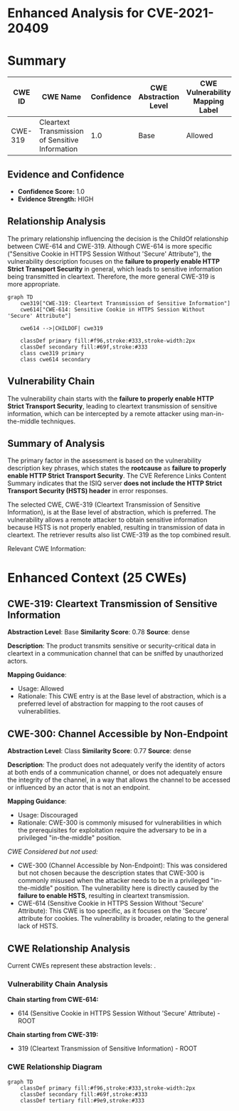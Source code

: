 # Enhanced Analysis for CVE-2021-20409

# Summary
| CWE ID | CWE Name | Confidence | CWE Abstraction Level | CWE Vulnerability Mapping Label | CWE-Vulnerability Mapping Notes |
|---|---|---|---|---|---|
| CWE-319 | Cleartext Transmission of Sensitive Information | 1.0 | Base | Allowed | Primary CWE |

## Evidence and Confidence

*   **Confidence Score:** 1.0
*   **Evidence Strength:** HIGH

## Relationship Analysis
The primary relationship influencing the decision is the ChildOf relationship between CWE-614 and CWE-319. Although CWE-614 is more specific ("Sensitive Cookie in HTTPS Session Without 'Secure' Attribute"), the vulnerability description focuses on the **failure to properly enable HTTP Strict Transport Security** in general, which leads to sensitive information being transmitted in cleartext. Therefore, the more general CWE-319 is more appropriate.

```mermaid
graph TD
    cwe319["CWE-319: Cleartext Transmission of Sensitive Information"]
    cwe614["CWE-614: Sensitive Cookie in HTTPS Session Without 'Secure' Attribute"]
    
    cwe614 -->|CHILDOF| cwe319
    
    classDef primary fill:#f96,stroke:#333,stroke-width:2px
    classDef secondary fill:#69f,stroke:#333
    class cwe319 primary
    class cwe614 secondary
```

## Vulnerability Chain
The vulnerability chain starts with the **failure to properly enable HTTP Strict Transport Security**, leading to cleartext transmission of sensitive information, which can be intercepted by a remote attacker using man-in-the-middle techniques.

## Summary of Analysis
The primary factor in the assessment is based on the vulnerability description key phrases, which states the **rootcause** as **failure to properly enable HTTP Strict Transport Security**. The CVE Reference Links Content Summary indicates that the ISIQ server **does not include the HTTP Strict Transport Security (HSTS) header** in error responses.

The selected CWE, CWE-319 (Cleartext Transmission of Sensitive Information), is at the Base level of abstraction, which is preferred. The vulnerability allows a remote attacker to obtain sensitive information because HSTS is not properly enabled, resulting in transmission of data in cleartext. The retriever results also list CWE-319 as the top combined result.

Relevant CWE Information:

# Enhanced Context (25 CWEs)

## CWE-319: Cleartext Transmission of Sensitive Information
**Abstraction Level**: Base
**Similarity Score**: 0.78
**Source**: dense

**Description**:
The product transmits sensitive or security-critical data in cleartext in a communication channel that can be sniffed by unauthorized actors.

**Mapping Guidance**:
- Usage: Allowed
- Rationale: This CWE entry is at the Base level of abstraction, which is a preferred level of abstraction for mapping to the root causes of vulnerabilities.

## CWE-300: Channel Accessible by Non-Endpoint
**Abstraction Level**: Class
**Similarity Score**: 0.77
**Source**: dense

**Description**:
The product does not adequately verify the identity of actors at both ends of a communication channel, or does not adequately ensure the integrity of the channel, in a way that allows the channel to be accessed or influenced by an actor that is not an endpoint.

**Mapping Guidance**:
- Usage: Discouraged
- Rationale: CWE-300 is commonly misused for vulnerabilities in which the prerequisites for exploitation require the adversary to be in a privileged "in-the-middle" position.

*CWE Considered but not used:*

*   CWE-300 (Channel Accessible by Non-Endpoint): This was considered but not chosen because the description states that CWE-300 is commonly misused when the attacker needs to be in a privileged "in-the-middle" position. The vulnerability here is directly caused by the **failure to enable HSTS**, resulting in cleartext transmission.
*   CWE-614 (Sensitive Cookie in HTTPS Session Without 'Secure' Attribute): This CWE is too specific, as it focuses on the 'Secure' attribute for cookies. The vulnerability is broader, relating to the general lack of HSTS.


## CWE Relationship Analysis

Current CWEs represent these abstraction levels: .


### Vulnerability Chain Analysis

**Chain starting from CWE-614:**
- 614 (Sensitive Cookie in HTTPS Session Without 'Secure' Attribute) - ROOT


**Chain starting from CWE-319:**
- 319 (Cleartext Transmission of Sensitive Information) - ROOT



### CWE Relationship Diagram

```mermaid
graph TD
    classDef primary fill:#f96,stroke:#333,stroke-width:2px
    classDef secondary fill:#69f,stroke:#333
    classDef tertiary fill:#9e9,stroke:#333
```
